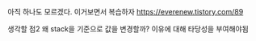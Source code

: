 아직 하나도 모르겠다. 이거보면서 복습하자
https://everenew.tistory.com/89

생각할 점2
왜 stack을 기준으로 값을 변경할까? 이유에 대해 타당성을 부여해야됨
